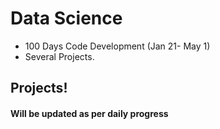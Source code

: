 # Data Science

  - 100 Days Code Development (Jan 21- May 1)
  - Several Projects.

## Projects!
#### Will be updated as per daily progress

   

